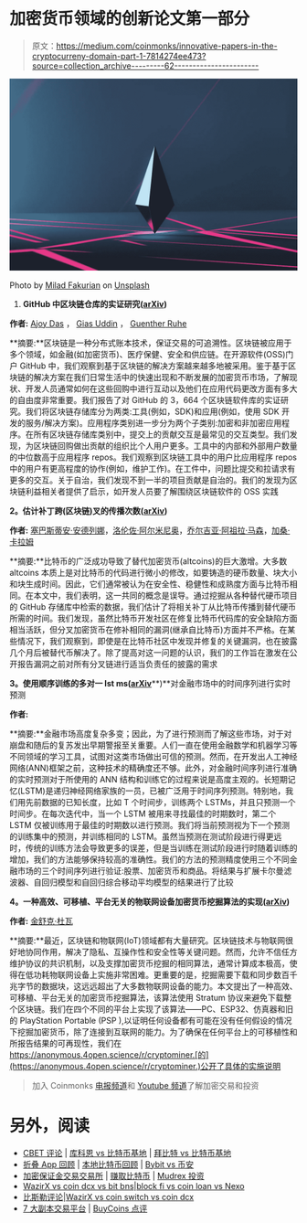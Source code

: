 # 加密货币领域的创新论文第一部分

> 原文：<https://medium.com/coinmonks/innovative-papers-in-the-cryptocurreny-domain-part-1-7814274ee473?source=collection_archive---------62----------------------->

![](img/9d16ae3a23bb02f10332d0a6252c8652.png)

Photo by [Milad Fakurian](https://unsplash.com/@fakurian?utm_source=unsplash&utm_medium=referral&utm_content=creditCopyText) on [Unsplash](https://unsplash.com/s/photos/cryptocurrency?utm_source=unsplash&utm_medium=referral&utm_content=creditCopyText)

1.  **GitHub 中区块链仓库的实证研究(**[**arXiv**](https://arxiv.org/pdf/2205.08087)**)**

**作者:** [Ajoy Das](https://arxiv.org/search/?searchtype=author&query=Das%2C+A) ， [Gias Uddin](https://arxiv.org/search/?searchtype=author&query=Uddin%2C+G) ， [Guenther Ruhe](https://arxiv.org/search/?searchtype=author&query=Ruhe%2C+G)

**摘要:**区块链是一种分布式账本技术，保证交易的可追溯性。区块链被应用于多个领域，如金融(如加密货币)、医疗保健、安全和供应链。在开源软件(OSS)门户 GitHub 中，我们观察到基于区块链的解决方案越来越多地被采用。鉴于基于区块链的解决方案在我们日常生活中的快速出现和不断发展的加密货币市场，了解现状、开发人员通常如何在这些回购中进行互动以及他们在应用代码更改方面有多大的自由度非常重要。我们报告了对 GitHub 的 3，664 个区块链软件库的实证研究。我们将区块链存储库分为两类:工具(例如，SDK)和应用(例如，使用 SDK 开发的服务/解决方案)。应用程序类别进一步分为两个子类别:加密和非加密应用程序。在所有区块链存储库类别中，提交上的贡献交互是最常见的交互类型。我们发现，为区块链回购做出贡献的组织比个人用户更多。工具中的内部和外部用户数量的中位数高于应用程序 repos。我们观察到区块链工具中的用户比应用程序 repos 中的用户有更高程度的协作(例如，维护工作)。在工件中，问题比提交和拉请求有更多的交互。关于自治，我们发现不到一半的项目贡献是自治的。我们的发现为区块链利益相关者提供了启示，如开发人员要了解围绕区块链软件的 OSS 实践

**2。估计补丁跨(区块链)叉的传播次数(**[**arXiv**](https://arxiv.org/pdf/2205.07478)**)**

**作者:** [塞巴斯蒂安·安德列娜](https://arxiv.org/search/?searchtype=author&query=Andreina%2C+S)，[洛伦佐·阿尔米尼奥](https://arxiv.org/search/?searchtype=author&query=Alluminio%2C+L)，[乔尔吉亚·阿祖拉·马森](https://arxiv.org/search/?searchtype=author&query=Marson%2C+G+A)，[加桑·卡拉姆](https://arxiv.org/search/?searchtype=author&query=Karame%2C+G)

**摘要:**比特币的广泛成功导致了替代加密货币(altcoins)的巨大激增。大多数 altcoins 本质上是对比特币的代码进行微小的修改，如要铸造的硬币数量、块大小和块生成时间。因此，它们通常被认为在安全性、稳健性和成熟度方面与比特币相同。在本文中，我们表明，这一共同的概念是误导。通过挖掘从各种替代硬币项目的 GitHub 存储库中检索的数据，我们估计了将相关补丁从比特币传播到替代硬币所需的时间。我们发现，虽然比特币开发社区在修复比特币代码库的安全缺陷方面相当活跃，但分叉加密货币在修补相同的漏洞(继承自比特币)方面并不严格。在某些情况下，我们观察到，即使是在比特币社区中发现并修复的关键漏洞，也在披露几个月后被替代币解决了。除了提高对这一问题的认识，我们的工作旨在激发在公开报告漏洞之前对所有分叉链进行适当负责任的披露的需求

**3。使用顺序训练的多对一 lst ms(**[**arXiv**](https://arxiv.org/pdf/2205.04678)**)**对金融市场中的时间序列进行实时预测

**作者:**

**摘要:**金融市场高度复杂多变；因此，为了进行预测而了解这些市场，对于对崩盘和随后的复苏发出早期警报至关重要。人们一直在使用金融数学和机器学习等不同领域的学习工具，试图对这类市场做出可信的预测。然而，在开发出人工神经网络(ANN)框架之前，这种技术的精确度还不够。此外，对金融时间序列进行准确的实时预测对于所使用的 ANN 结构和训练它的过程来说是高度主观的。长短期记忆(LSTM)是递归神经网络家族的一员，已被广泛用于时间序列预测。特别地，我们用先前数据的已知长度，比如 T 个时间步，训练两个 LSTMs，并且只预测一个时间步。在每次迭代中，当一个 LSTM 被用来寻找最佳的时期数时，第二个 LSTM 仅被训练用于最佳的时期数以进行预测。我们将当前预测视为下一个预测的训练集中的预测，并训练相同的 LSTM。虽然当预测在测试阶段进行得更远时，传统的训练方法会导致更多的误差，但是当训练在测试阶段进行时随着训练的增加，我们的方法能够保持较高的准确性。我们的方法的预测精度使用三个不同金融市场的三个时间序列进行验证:股票、加密货币和商品。将结果与扩展卡尔曼滤波器、自回归模型和自回归综合移动平均模型的结果进行了比较

**4。一种高效、可移植、平台无关的物联网设备加密货币挖掘算法的实现(**[**arXiv**](https://arxiv.org/pdf/2205.01646)**)**

**作者:** [金舒克·杜瓦](https://arxiv.org/search/?searchtype=author&query=Dua%2C+K)

**摘要:**最近，区块链和物联网(IoT)领域都有大量研究。区块链技术与物联网很好地协同作用，解决了隐私、互操作性和安全性等关键问题。然而，允许不信任方维护协议的共识机制，以及支撑加密货币挖掘的相同算法，通常计算成本极高，使得在低功耗物联网设备上实施非常困难。更重要的是，挖掘需要下载和同步数百千兆字节的数据块，这远远超出了大多数物联网设备的能力。本文提出了一种高效、可移植、平台无关的加密货币挖掘算法，该算法使用 Stratum 协议来避免下载整个区块链。我们在四个不同的平台上实现了该算法——PC、ESP32、仿真器和旧的 PlayStation Portable (PSP ),以证明任何设备都有可能在没有任何假设的情况下挖掘加密货币，除了连接到互联网的能力。为了确保在任何平台上的可移植性和所报告结果的可再现性，我们在 https://anonymous.4open.science/r/cryptominer.[的](https://anonymous.4open.science/r/cryptominer.)公开了具体的实施说明

> 加入 Coinmonks [电报频道](https://t.me/coincodecap)和 [Youtube 频道](https://www.youtube.com/c/coinmonks/videos)了解加密交易和投资

# 另外，阅读

*   [CBET 评论](https://coincodecap.com/cbet-casino-review) | [库科恩 vs 比特币基地](https://coincodecap.com/kucoin-vs-coinbase) | [拜比特 vs 比特币基地](https://coincodecap.com/bybit-vs-coinbase)
*   [折叠 App 回顾](https://coincodecap.com/fold-app-review) | [本地比特币回顾](/coinmonks/localbitcoins-review-6cc001c6ed56) | [Bybit vs 币安](https://coincodecap.com/bybit-binance-moonxbt)
*   [加密保证金交易交易所](/coinmonks/crypto-margin-trading-exchanges-428b1f7ad108) | [赚取比特币](/coinmonks/earn-bitcoin-6e8bd3c592d9) | [Mudrex 投资](https://coincodecap.com/mudrex-invest-review-the-best-way-to-invest-in-crypto)
*   [WazirX vs coin dcx vs bit bns](/coinmonks/wazirx-vs-coindcx-vs-bitbns-149f4f19a2f1)|[block fi vs coin loan vs Nexo](/coinmonks/blockfi-vs-coinloan-vs-nexo-cb624635230d)
*   [比斯勒评论](https://coincodecap.com/bitsler-review)|[WazirX vs coin switch vs coin dcx](https://coincodecap.com/wazirx-vs-coinswitch-vs-coindcx)
*   [7 大副本交易平台](https://coincodecap.com/copy-trading-platforms) | [BuyCoins 点评](https://coincodecap.com/buycoins-review)